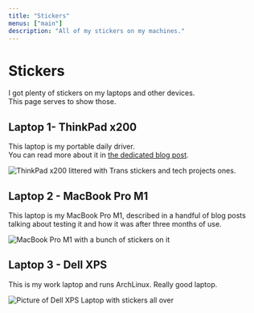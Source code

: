 ```yaml
---
title: "Stickers"
menus: ["main"]
description: "All of my stickers on my machines."
---
```


# Stickers

I got plenty of stickers on my laptops and other devices.  
This page serves to show those.

## Laptop 1- ThinkPad x200

This laptop is my portable daily driver.  
You can read more about it in [the dedicated blog post](/blog/2023/03/10/using-an-old-laptop/).

![ThinkPad x200 littered with Trans stickers and tech projects ones.](https://bm.777.tf/web/stick/x200stickers.avif)

## Laptop 2 - MacBook Pro M1

This laptop is my MacBook Pro M1, described in a handful of blog posts talking about testing it and how it was after three months of use.

![MacBook Pro M1 with a bunch of stickers on it](https://bm.777.tf/web/stick/mbpstickers.avif)

## Laptop 3 - Dell XPS

This is my work laptop and runs ArchLinux. Really good laptop.

![Picture of Dell XPS Laptop with stickers all over](https://bm.777.tf/web/stick/xpsstickers.avif)
